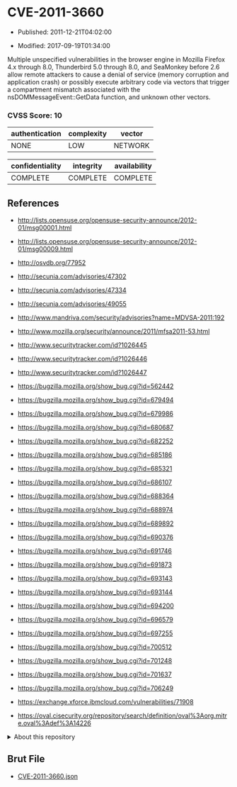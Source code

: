 # CVE-2011-3660

- Published: 2011-12-21T04:02:00

- Modified: 2017-09-19T01:34:00

Multiple unspecified vulnerabilities in the browser engine in Mozilla Firefox 4.x through 8.0, Thunderbird 5.0 through 8.0, and SeaMonkey before 2.6 allow remote attackers to cause a denial of service (memory corruption and application crash) or possibly execute arbitrary code via vectors that trigger a compartment mismatch associated with the nsDOMMessageEvent::GetData function, and unknown other vectors.

### CVSS Score: **10**

| authentication | complexity | vector |
| --- | --- | --- |
| NONE | LOW | NETWORK |

| confidentiality | integrity | availability |
| --- | --- | --- |
| COMPLETE | COMPLETE | COMPLETE |

## References

* http://lists.opensuse.org/opensuse-security-announce/2012-01/msg00001.html

* http://lists.opensuse.org/opensuse-security-announce/2012-01/msg00009.html

* http://osvdb.org/77952

* http://secunia.com/advisories/47302

* http://secunia.com/advisories/47334

* http://secunia.com/advisories/49055

* http://www.mandriva.com/security/advisories?name=MDVSA-2011:192

* http://www.mozilla.org/security/announce/2011/mfsa2011-53.html

* http://www.securitytracker.com/id?1026445

* http://www.securitytracker.com/id?1026446

* http://www.securitytracker.com/id?1026447

* https://bugzilla.mozilla.org/show_bug.cgi?id=562442

* https://bugzilla.mozilla.org/show_bug.cgi?id=679494

* https://bugzilla.mozilla.org/show_bug.cgi?id=679986

* https://bugzilla.mozilla.org/show_bug.cgi?id=680687

* https://bugzilla.mozilla.org/show_bug.cgi?id=682252

* https://bugzilla.mozilla.org/show_bug.cgi?id=685186

* https://bugzilla.mozilla.org/show_bug.cgi?id=685321

* https://bugzilla.mozilla.org/show_bug.cgi?id=686107

* https://bugzilla.mozilla.org/show_bug.cgi?id=688364

* https://bugzilla.mozilla.org/show_bug.cgi?id=688974

* https://bugzilla.mozilla.org/show_bug.cgi?id=689892

* https://bugzilla.mozilla.org/show_bug.cgi?id=690376

* https://bugzilla.mozilla.org/show_bug.cgi?id=691746

* https://bugzilla.mozilla.org/show_bug.cgi?id=691873

* https://bugzilla.mozilla.org/show_bug.cgi?id=693143

* https://bugzilla.mozilla.org/show_bug.cgi?id=693144

* https://bugzilla.mozilla.org/show_bug.cgi?id=694200

* https://bugzilla.mozilla.org/show_bug.cgi?id=696579

* https://bugzilla.mozilla.org/show_bug.cgi?id=697255

* https://bugzilla.mozilla.org/show_bug.cgi?id=700512

* https://bugzilla.mozilla.org/show_bug.cgi?id=701248

* https://bugzilla.mozilla.org/show_bug.cgi?id=701637

* https://bugzilla.mozilla.org/show_bug.cgi?id=706249

* https://exchange.xforce.ibmcloud.com/vulnerabilities/71908

* https://oval.cisecurity.org/repository/search/definition/oval%3Aorg.mitre.oval%3Adef%3A14226

<details>
<summary>About this repository</summary> 

  This repository is part of the project [Live Hack CVE](https://github.com/Live-Hack-CVE). Main website can be found [www.live-hack.org](https://www.live-hack.org) 
  
  Made by [Sn0wAlice](https://github.com/Sn0wAlice) for the people that care about security and need to have a feed of the latest CVEs. Hope you enjoy it, don't forget to star the repo and follow me on [Twitter](https://twitter.com/Sn0wAlice) and [Github](https://github.com/Sn0wAlice). And that is my [personnal website](https://www.alice-snow.me/)

  - [Home Page](https://github.com/Live-Hack-CVE)
  - [Framework](https://github.com/Live-Hack-CVE/cve-framework)
  - [CVE database](https://github.com/Live-Hack-CVE/full_database)
  - [Changelog](https://github.com/Live-Hack-CVE/Changelog)
</details>

## Brut File

* [CVE-2011-3660.json](https://raw.githubusercontent.com/Live-Hack-CVE/full_database/main/cves/2011/CVE-2011-3660.json)

